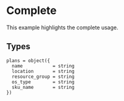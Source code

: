 # Complete

This example highlights the complete usage.

## Types

```hcl
plans = object({
  name           = string
  location       = string
  resource_group = string
  os_type        = string
  sku_name       = string
})
```
